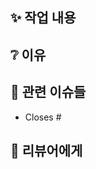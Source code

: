 <!-- 제목 예시: feat: 유저 생성 API 구현  -->
<!-- 규칙 -->
<!-- PR 메세지는 자세히 작성한다. -->
<!-- 어떤 변경사항이 있고, 어떤 이유로 어떤 것을 어떻게 작업했다. -->

## ✨ 작업 내용
<!-- 어떤 수정 사항 또는 추가 사항이 있는지 작성합니다. -->

## ❔ 이유
<!-- 어떤 수정 사항 또는 추가 사항을 작업하게 된 이유를 작성합니다. -->

## 🔗 관련 이슈들
<!-- PR과 관련된 이슈를 작성합니다. -->
- Closes #

## 💬 리뷰어에게
<!-- 리뷰어에게 요청사항이나 참고할 점을 작성합니다. -->